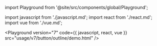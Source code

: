 import Playground from '@site/src/components/global/Playground';

import javascript from './javascript.md';
import react from './react.md';
import vue from './vue.md';


<Playground version="7" code={{ javascript, react, vue }} src="usage/v7/button/outline/demo.html" />
